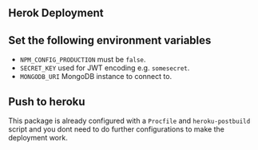 Herok Deployment
---------------

## Set the following environment variables
- `NPM_CONFIG_PRODUCTION` must be `false`.
- `SECRET_KEY` used for JWT encoding e.g. `somesecret`.
- `MONGODB_URI` MongoDB instance to connect to.

## Push to heroku
This package is already configured with a `Procfile` and `heroku-postbuild` script and you dont need to do further configurations to make the deployment work.
